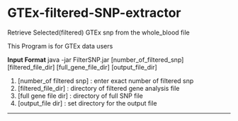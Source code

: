 # GTEx-filtered-SNP-extractor
Retrieve Selected(filtered) GTEx snp from the whole_blood file

This Program is for GTEx data users

**********Input Format**********
java -jar FilterSNP.jar [number_of_filtered_snp] [filtered_file_dir] [full_gene_file_dir] [output_file_dir]
1. [number_of filtered snp] : enter exact number of filtered snp
2. [filtered_file_dir] : directory of filtered gene analysis file
3. [full gene file dir] : directory of full SNP file
4. [output_file dir] : set directory for the output file
********************************
